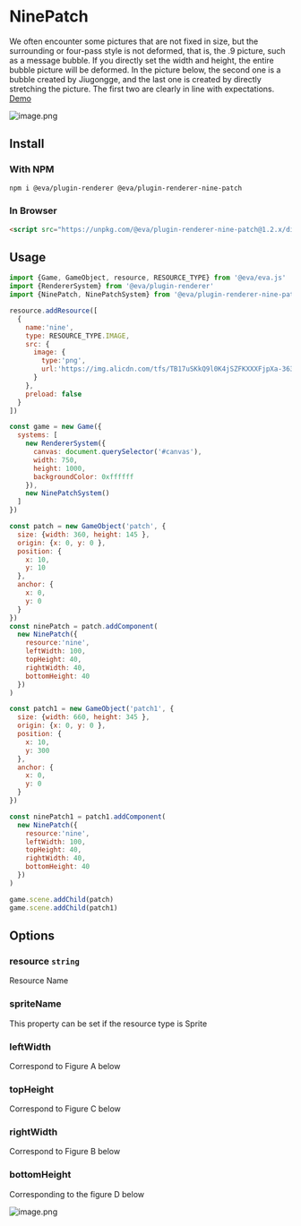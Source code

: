 # NinePatch

We often encounter some pictures that are not fixed in size, but the surrounding or four-pass style is not deformed, that is, the .9 picture, such as a message bubble. If you directly set the width and height, the entire bubble picture will be deformed.
In the picture below, the second one is a bubble created by Jiugongge, and the last one is created by directly stretching the picture. The first two are clearly in line with expectations. [Demo](https://eva.js.org/playground/#/ninePatch)

![image.png](https://img.alicdn.com/imgextra/i1/O1CN01lDIcS31chVAZjBu7q_!!6000000003632-2-tps-894-1194.png)

## Install

### With NPM
```bash
npm i @eva/plugin-renderer @eva/plugin-renderer-nine-patch
```

### In Browser
```html
<script src="https://unpkg.com/@eva/plugin-renderer-nine-patch@1.2.x/dist/EVA.plugin.renderer.ninePatch.min.js"></script>
```

## Usage

```js
import {Game, GameObject, resource, RESOURCE_TYPE} from '@eva/eva.js'
import {RendererSystem} from '@eva/plugin-renderer'
import {NinePatch, NinePatchSystem} from '@eva/plugin-renderer-nine-patch'

resource.addResource([
  {
    name:'nine',
    type: RESOURCE_TYPE.IMAGE,
    src: {
      image: {
        type:'png',
        url:'https://img.alicdn.com/tfs/TB17uSKkQ9l0K4jSZFKXXXFjpXa-363-144.png'
      }
    },
    preload: false
  }
])

const game = new Game({
  systems: [
    new RendererSystem({
      canvas: document.querySelector('#canvas'),
      width: 750,
      height: 1000,
      backgroundColor: 0xffffff
    }),
    new NinePatchSystem()
  ]
})

const patch = new GameObject('patch', {
  size: {width: 360, height: 145 },
  origin: {x: 0, y: 0 },
  position: {
    x: 10,
    y: 10
  },
  anchor: {
    x: 0,
    y: 0
  }
})
const ninePatch = patch.addComponent(
  new NinePatch({
    resource:'nine',
    leftWidth: 100,
    topHeight: 40,
    rightWidth: 40,
    bottomHeight: 40
  })
)

const patch1 = new GameObject('patch1', {
  size: {width: 660, height: 345 },
  origin: {x: 0, y: 0 },
  position: {
    x: 10,
    y: 300
  },
  anchor: {
    x: 0,
    y: 0
  }
})

const ninePatch1 = patch1.addComponent(
  new NinePatch({
    resource:'nine',
    leftWidth: 100,
    topHeight: 40,
    rightWidth: 40,
    bottomHeight: 40
  })
)

game.scene.addChild(patch)
game.scene.addChild(patch1)
```

## Options

### resource `string`

Resource Name

### spriteName

This property can be set if the resource type is Sprite

### leftWidth

Correspond to Figure A below

### topHeight

Correspond to Figure C below

### rightWidth

Correspond to Figure B below

### bottomHeight

Corresponding to the figure D below

![image.png](https://gw.alicdn.com/imgextra/i1/O1CN01IXEUZN1yYGjgwuahU_!!6000000006590-2-tps-932-612.png)


